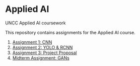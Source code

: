 # Applied AI

UNCC Applied AI coursework

This repository contains assignments for the Applied AI course.

1. [Assignment 1: CNN](assignment-1) 
2. [Assignment 2: YOLO & RCNN](assignment-2)
3. [Assignment 3: Project Proposal](assignment-3)
4. [Midterm Assignment: GANs](midterm)
